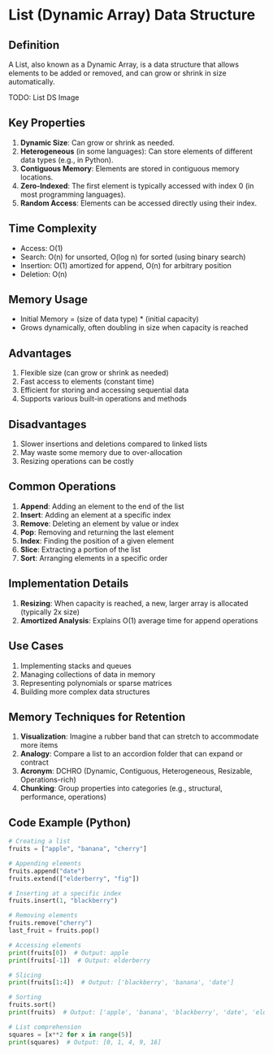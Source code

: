 # List (Dynamic Array) Data Structure

## Definition
A List, also known as a Dynamic Array, is a data structure that allows elements to be added or removed, and can grow or shrink in size automatically.

TODO: List DS Image

## Key Properties
1. **Dynamic Size**: Can grow or shrink as needed.
2. **Heterogeneous** (in some languages): Can store elements of different data types (e.g., in Python).
3. **Contiguous Memory**: Elements are stored in contiguous memory locations.
4. **Zero-Indexed**: The first element is typically accessed with index 0 (in most programming languages).
5. **Random Access**: Elements can be accessed directly using their index.

## Time Complexity
- Access: O(1)
- Search: O(n) for unsorted, O(log n) for sorted (using binary search)
- Insertion: O(1) amortized for append, O(n) for arbitrary position
- Deletion: O(n)

## Memory Usage
- Initial Memory = (size of data type) * (initial capacity)
- Grows dynamically, often doubling in size when capacity is reached

## Advantages
1. Flexible size (can grow or shrink as needed)
2. Fast access to elements (constant time)
3. Efficient for storing and accessing sequential data
4. Supports various built-in operations and methods

## Disadvantages
1. Slower insertions and deletions compared to linked lists
2. May waste some memory due to over-allocation
3. Resizing operations can be costly

## Common Operations
1. **Append**: Adding an element to the end of the list
2. **Insert**: Adding an element at a specific index
3. **Remove**: Deleting an element by value or index
4. **Pop**: Removing and returning the last element
5. **Index**: Finding the position of a given element
6. **Slice**: Extracting a portion of the list
7. **Sort**: Arranging elements in a specific order

## Implementation Details
1. **Resizing**: When capacity is reached, a new, larger array is allocated (typically 2x size)
2. **Amortized Analysis**: Explains O(1) average time for append operations

## Use Cases
1. Implementing stacks and queues
2. Managing collections of data in memory
3. Representing polynomials or sparse matrices
4. Building more complex data structures

## Memory Techniques for Retention
1. **Visualization**: Imagine a rubber band that can stretch to accommodate more items
2. **Analogy**: Compare a list to an accordion folder that can expand or contract
3. **Acronym**: DCHRO (Dynamic, Contiguous, Heterogeneous, Resizable, Operations-rich)
4. **Chunking**: Group properties into categories (e.g., structural, performance, operations)

## Code Example (Python)

```python
# Creating a list
fruits = ["apple", "banana", "cherry"]

# Appending elements
fruits.append("date")
fruits.extend(["elderberry", "fig"])

# Inserting at a specific index
fruits.insert(1, "blackberry")

# Removing elements
fruits.remove("cherry")
last_fruit = fruits.pop()

# Accessing elements
print(fruits[0])  # Output: apple
print(fruits[-1])  # Output: elderberry

# Slicing
print(fruits[1:4])  # Output: ['blackberry', 'banana', 'date']

# Sorting
fruits.sort()
print(fruits)  # Output: ['apple', 'banana', 'blackberry', 'date', 'elderberry']

# List comprehension
squares = [x**2 for x in range(5)]
print(squares)  # Output: [0, 1, 4, 9, 16]
```
